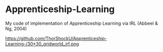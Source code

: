 # Apprenticeship-Learning
My code of implementation of Apprenticeship Learning via IRL (Abbeel &amp; Ng, 2004)

https://github.com/ThorShockU/Apprenticeship-Learning-/30*30_gridworld_irf.png
